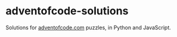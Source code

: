 # adventofcode-solutions
Solutions for [adventofcode.com](http://adventofcode.com) puzzles, in Python and JavaScript.

